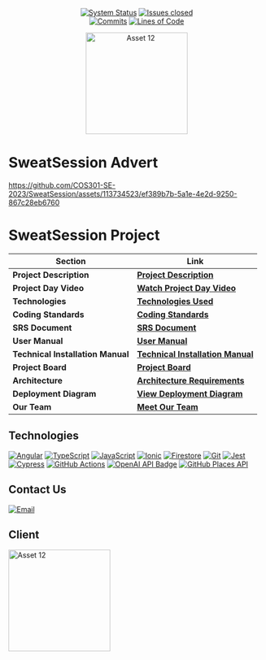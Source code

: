<div align="center">

[![System Status](https://img.shields.io/pingpong/status/sp_2b59949b563642c28c83a659aebcbdd0)](https://localhost.pingpong.host/)
[![Issues closed][closedissues-shield]](https://github.com/COS301-SE-2023/SweatSession/issues?q=is%3Aissue+is%3Aclosed) <br />
[![Commits][commits-shield]](https://github.com/COS301-SE-2023/SweatSession/issues)
[![Lines of Code](https://sonarcloud.io/api/project_badges/measure?project=COS301-SE-2023_SweatSession&metric=ncloc)](https://sonarcloud.io/summary/new_code?id=COS301-SE-2023_SweatSession)

<img src="https://github.com/COS301-SE-2023/SweatSession/assets/95973048/447bbb1f-c415-4d27-b3af-f222304674c9" alt="Asset 12" width="200" height="200">
  
</div>
<!-- TABLE OF CONTENTS -->

# SweatSession Advert

https://github.com/COS301-SE-2023/SweatSession/assets/113734523/ef389b7b-5a1e-4e2d-9250-867c28eb6760

# SweatSession Project

| Section                               | Link                                                                                                       |
|---------------------------------------|------------------------------------------------------------------------------------------------------------|
| **Project Description**               | [**Project Description**](https://github.com/COS301-SE-2023/SweatSession/wiki/SRS_Demo4#introduction)      |
| **Project Day Video**                | [**Watch Project Day Video**](https://drive.google.com/file/d/1PFd2cfWhJBJVUJ7C1yWsmRKLXTyO8bVA/view?usp=sharing) |
| **Technologies**                      | [**Technologies Used**](#technologies)                                                                    |
| **Coding Standards**                 | [**Coding Standards**](https://github.com/COS301-SE-2023/SweatSession/wiki/Coding-Standards) |
| **SRS Document**                     | [**SRS Document**](https://github.com/COS301-SE-2023/SweatSession/wiki/SRS_Demo4)              |
| **User Manual**                      | [**User Manual**](https://github.com/COS301-SE-2023/SweatSession/wiki/User-Manual)            |
| **Technical Installation Manual**     | [**Technical Installation Manual**](https://github.com/COS301-SE-2023/SweatSession/wiki/Technical-Installation-Manual) |
| **Project Board**                    | [**Project Board**](https://github.com/orgs/COS301-SE-2023/projects/36)                     |
| **Architecture**                      | [**Architecture Requirements**](https://github.com/COS301-SE-2023/SweatSession/wiki/Architectural-Requirements-(Demo-4)) |
| **Deployment Diagram**               | [**View Deployment Diagram**](https://github.com/COS301-SE-2023/SweatSession/wiki/SRS_Demo4#deployment-diagram) |
| **Our Team**                          | [**Meet Our Team**](https://github.com/COS301-SE-2023/SweatSession/wiki/Our-Team#members)      |





## Technologies

[![Angular][Angular.io]][Angular-url] [![TypeScript][typescript-badge]][typescript-url] [![JavaScript][javascript-badge]][javascript-url] [![Ionic][ionic-badge]][ionic-url] [![Firestore][firestore-badge]][firestore-url] [![Git][git-badge]][git-url] [![Jest][jest-badge]][jest-url] [![Cypress][cypress-badge]][cypress-url] [![GitHub Actions][github-actions-badge]][github-actions-url] [![OpenAI API Badge][openai-badge]][openai-url] [![GitHub Places API][google-places-badge]][google-places-url]

## Contact Us
[![Email](https://img.shields.io/badge/Email-the.synapse.solution%40gmail.com-brightgreen)](mailto:the.synapse.solution@gmail.com)


## Client
<img src="https://github.com/COS301-SE-2023/SweatSession/assets/95973048/e8f25642-1c1e-455b-a715-6f221046df8b" alt="Asset 12" width="200">

<!-- MARKDOWN LINKS & IMAGES -->
<!-- https://www.markdownguide.org/basic-syntax/#reference-style-links -->
[Angular.io]: https://img.shields.io/badge/Angular-DD0031?style=for-the-badge&logo=angular&logoColor=white
[Angular-url]: https://angular.io/
[Node.js]: https://img.shields.io/badge/Node.js-43853D?style=for-the-badge&logo=node.js&logoColor=white
[Node-url]: https://nodejs.org/
[Next.js]: https://img.shields.io/badge/next.js-000000?style=for-the-badge&logo=nextdotjs&logoColor=white
[Next-url]: https://nextjs.org/
[typescript-badge]: https://img.shields.io/badge/TypeScript-007ACC?style=for-the-badge&logo=typescript&logoColor=white
[typescript-url]: https://www.typescriptlang.org/
[javascript-badge]: https://img.shields.io/badge/JavaScript-F7DF1E?style=for-the-badge&logo=javascript&logoColor=black
[javascript-url]: https://developer.mozilla.org/en-US/docs/Web/JavaScript
[ionic-badge]: https://img.shields.io/badge/Ionic-3880FF?style=for-the-badge&logo=ionic&logoColor=white
[ionic-url]: https://ionicframework.com/
[firestore-badge]: https://img.shields.io/badge/Firestore-FFA611?style=for-the-badge&logo=firebase&logoColor=white
[codecov-shield]: https://img.shields.io/codecov/c/github/COS301-SE-2023/SweatSession
[closedissues-shield]: https://img.shields.io/github/issues-closed/COS301-SE-2023/SweatSession?color=purple
[commits-shield]: https://img.shields.io/github/commit-activity/w/COS301-SE-2023/SweatSession
[issues-shield]: https://img.shields.io/github/issues/COS301-SE-2023/SweatSession
[firestore-url]: https://firebase.google.com/docs/firestore
[git-badge]: https://img.shields.io/badge/Git-F05032?style=for-the-badge&logo=git&logoColor=white
[git-url]: https://git-scm.com/
[jest-badge]: https://img.shields.io/badge/Jest-C21325?style=for-the-badge&logo=jest&logoColor=white
[jest-url]: https://jestjs.io/
[cypress-badge]: https://img.shields.io/badge/Cypress-17202C?style=for-the-badge&logo=cypress&logoColor=white
[cypress-url]: https://www.cypress.io/
[github-actions-badge]: https://img.shields.io/badge/GitHub_Actions-2088FF?style=for-the-badge&logo=github-actions&logoColor=white
[github-actions-url]: https://github.com/features/actions
[openai-badge]: https://img.shields.io/badge/OpenAI-412991?style=for-the-badge&logo=openai&logoColor=white
[openai-url]: https://platform.openai.com/docs/guides/gpt
[google-places-badge]: https://img.shields.io/badge/Google%20Places-4285F4?style=for-the-badge&logo=google&logoColor=white
[google-places-url]: https://developers.google.com/maps/documentation/places/web-service/overview
